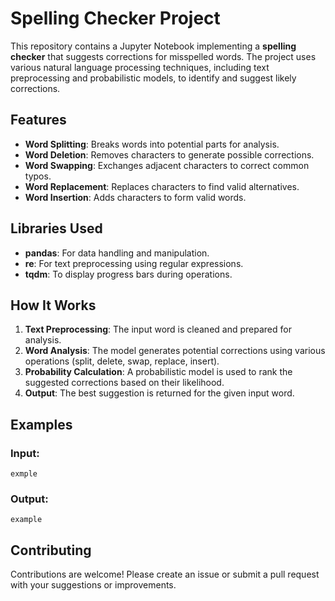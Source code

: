 # Spelling Checker Project

This repository contains a Jupyter Notebook implementing a **spelling checker** that suggests corrections for misspelled words. The project uses various natural language processing techniques, including text preprocessing and probabilistic models, to identify and suggest likely corrections.

## Features
- **Word Splitting**: Breaks words into potential parts for analysis.
- **Word Deletion**: Removes characters to generate possible corrections.
- **Word Swapping**: Exchanges adjacent characters to correct common typos.
- **Word Replacement**: Replaces characters to find valid alternatives.
- **Word Insertion**: Adds characters to form valid words.

## Libraries Used
- **pandas**: For data handling and manipulation.
- **re**: For text preprocessing using regular expressions.
- **tqdm**: To display progress bars during operations.


## How It Works
1. **Text Preprocessing**: The input word is cleaned and prepared for analysis.
2. **Word Analysis**: The model generates potential corrections using various operations (split, delete, swap, replace, insert).
3. **Probability Calculation**: A probabilistic model is used to rank the suggested corrections based on their likelihood.
4. **Output**: The best suggestion is returned for the given input word.

## Examples
### Input:
```
exmple
```
### Output:
```
example
```

## Contributing
Contributions are welcome! Please create an issue or submit a pull request with your suggestions or improvements.
